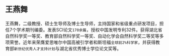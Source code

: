 # `王燕舞`

王燕舞，二级教授、硕士生导师及博士生导师，主持国家和省级重点研发项目，担任7个学术期刊编委。发表SCI论文`170余篇`，授权中国发明专利32件。获得湖北省自然科学奖一等奖、教育部自然科学奖一等奖、自动化学会自然科学奖二等奖等多项荣誉。近年来荣膺爱思唯尔中国高被引学者和斯坦福`全球前2%科学家`，并获得教育部`新世纪优秀人才支持计划`与湖北省优秀博士学位论文奖等。